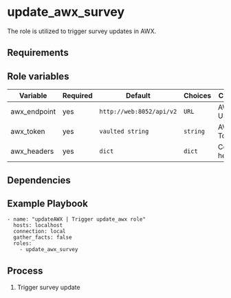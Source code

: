 # update_awx_survey

The role is utilized to trigger survey updates in AWX.

## Requirements

## Role variables
| Variable       | Required | Default                  | Choices  | Comments            |
|----------------|----------|--------------------------|----------|---------------------|
| awx_endpoint   | yes      | `http://web:8052/api/v2` | `URL`    | AWX API URL         |
| awx_token      | yes      | `vaulted string`         | `string` | AWX Token           |
| awx_headers    | yes      | `dict`                   | `dict`   | Connection headers  |

## Dependencies


## Example Playbook

```
- name: "updateAWX | Trigger update_awx role"
  hosts: localhost
  connection: local
  gather_facts: false
  roles:
    - update_awx_survey
```

## Process

1. Trigger survey update
